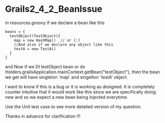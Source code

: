# Grails2_4_2_BeanIssue

in resources.groovy if we declare a bean like this 

```
beans = {
  testObject(TestObject){
    map = new HashMap()  // or [:]
    //And also if we declare any object like this
    testA = new TestA()
  }
}
```

and Now if we DI testObject bean or do Holders.grailsApplication.mainContext.getBean("testObject"), then the bean we get will have singleton 'map' and singelton 'testA' object. 

I want to know if this is a bug or it is working as designed. It is completely counter intuitive that it would work like this since we are specifically doing new and so we expect a new bean being injected everytime.


Use the Unit test case to see more detailed version of my question.

Thanks in advance for clarification !!!
